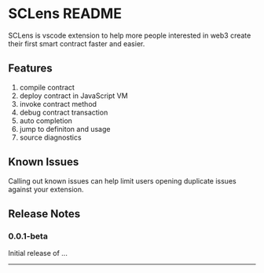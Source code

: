 # SCLens README
SCLens is vscode extension to help more people interested in web3 create their first smart contract faster and easier.
## Features

1. compile contract
2. deploy contract in JavaScript VM
3. invoke contract method
4. debug contract transaction
5. auto completion
6. jump to definiton and usage
7. source diagnostics

## Known Issues

Calling out known issues can help limit users opening duplicate issues against your extension.

## Release Notes

### 0.0.1-beta

Initial release of ...

-----------------------------------------------------------------------------------------------------------